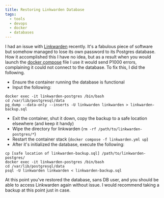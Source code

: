 ```yaml
---
title: Restoring Linkwarden Database
tags:
  - tools
  - devops
  - docker
  - databases
---
```


I had an issue with [Linkwarden](https://github.com/linkwarden/linkwarden) recently. It's a fabulous piece of software but somehow managed to lose its own password to its Postgres database. How it accomplished this I have no idea, but as a result when you would launch the [docker compose](https://github.com/frozenfoxx/docker-bricksandblocks/blob/main/compose/linkwarden.yml) file I use it would send P1000 errors, complaining it could not connect to the database. To fix this, I did the following.
- Ensure the container running the database is functional
- Input the following:
```shell
docker exec -it linkwarden-postgres /bin/bash
cd /var/lib/postgresql/data
pg_dump --data-only --inserts -U linkwarden linkwarden > linkwarden-backup.sql
```
- Exit the container, shut it down, copy the backup to a safe location elsewhere (and keep it handy)
- Wipe the directory for linkwarden (`rm -rf /path/to/linkwarden-postgres/*`)
- Restart the container stack (`docker compose -f linkwarden.yml up`)
- After it's initialized the database, execute the following:
```shell
cp [safe location of linkwarden-backup.sql] /path/to/linkwarden-postgres/
docker exec -it linkwarden-postgres /bin/bash
cd /var/lib/postgresql/data
psql -U linkwarden linkwarden < linkwarden-backup.sql
```

At this point you've restored the database, sans DB user, and you should be able to access Linkwarden again without issue. I would recommend taking a backup at this point just in case.